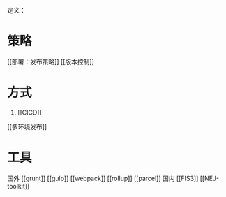定义：
# 策略
[[部署：发布策略]] 
[[版本控制]] 
# 方式
1. [[CICD]] 

[[多环境发布]] 

# 工具
国外
[[grunt]] 
[[gulp]] 
[[webpack]] 
[[rollup]] 
[[parcel]] 
国内
[[FIS3]] 
[[NEJ-toolkit]] 